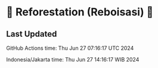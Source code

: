 
# 🌳 Reforestation (Reboisasi) 🌲

## Last Updated

GitHub Actions time: Thu Jun 27 07:16:17 UTC 2024

Indonesia/Jakarta time: Thu Jun 27 14:16:17 WIB 2024
